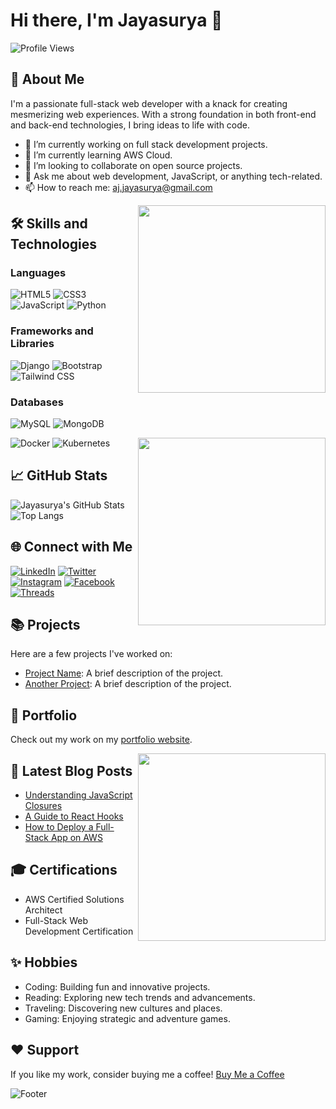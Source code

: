  # Hi there, I'm Jayasurya 👋

![Profile Views](https://komarev.com/ghpvc/?username=jayasurya&style=flat-square)

## 🚀 About Me
I'm a passionate full-stack web developer with a knack for creating mesmerizing web experiences. With a strong foundation in both front-end and back-end technologies, I bring ideas to life with code.

- 🔭 I’m currently working on full stack development projects.
- 🌱 I’m currently learning AWS Cloud.
- 👯 I’m looking to collaborate on open source projects.
- 💬 Ask me about web development, JavaScript, or anything tech-related.
- 📫 How to reach me: [aj.jayasurya@gmail.com](mailto:aj.jayasurya@gmail.com)

<img align="right" src="https://media.giphy.com/media/3o7aCTfyhYawdOXcFW/giphy.gif" width="300"/>

## 🛠️ Skills and Technologies

### Languages
![HTML5](https://img.shields.io/badge/HTML5-E34F26?style=for-the-badge&logo=html5&logoColor=white)
![CSS3](https://img.shields.io/badge/CSS3-1572B6?style=for-the-badge&logo=css3&logoColor=white)
![JavaScript](https://img.shields.io/badge/JavaScript-F7DF1E?style=for-the-badge&logo=javascript&logoColor=black)
![Python](https://img.shields.io/badge/Python-3776AB?style=for-the-badge&logo=python&logoColor=white)

### Frameworks and Libraries
![Django](https://img.shields.io/badge/Django-092E20?style=for-the-badge&logo=django&logoColor=white)
![Bootstrap](https://img.shields.io/badge/Bootstrap-563D7C?style=for-the-badge&logo=bootstrap&logoColor=white)
![Tailwind CSS](https://img.shields.io/badge/Tailwind_CSS-38B2AC?style=for-the-badge&logo=tailwind-css&logoColor=white)

### Databases
![MySQL](https://img.shields.io/badge/MySQL-4479A1?style=for-the-badge&logo=mysql&logoColor=white)
![MongoDB](https://img.shields.io/badge/MongoDB-4EA94B?style=for-the-badge&logo=mongodb&logoColor=white)

![Docker](https://img.shields.io/badge/Docker-2496ED?style=for-the-badge&logo=docker&logoColor=white)
![Kubernetes](https://img.shields.io/badge/Kubernetes-326CE5?style=for-the-badge&logo=kubernetes&logoColor=white)
<img align="right" src="https://media.giphy.com/media/ZVik7pBtu9dNS/giphy.gif" width="300"/>

## 📈 GitHub Stats
![Jayasurya's GitHub Stats](https://github-readme-stats.vercel.app/api?username=jayasurya&show_icons=true&theme=radical)
![Top Langs](https://github-readme-stats.vercel.app/api/top-langs/?username=jayasurya&layout=compact&theme=radical)

## 🌐 Connect with Me
[![LinkedIn](https://img.shields.io/badge/LinkedIn-0077B5?style=for-the-badge&logo=linkedin&logoColor=white)](https://linkedin.com/in/jayasurya)
[![Twitter](https://img.shields.io/badge/Twitter-1DA1F2?style=for-the-badge&logo=twitter&logoColor=white)](https://twitter.com/jayasurya)
[![Instagram](https://img.shields.io/badge/Instagram-E4405F?style=for-the-badge&logo=instagram&logoColor=white)](https://instagram.com/jayasurya)
[![Facebook](https://img.shields.io/badge/Facebook-1877F2?style=for-the-badge&logo=facebook&logoColor=white)](https://facebook.com/jayasurya)
[![Threads](https://img.shields.io/badge/Threads-000000?style=for-the-badge&logo=threads&logoColor=white)](https://threads.net/jayasurya)

## 📚 Projects
Here are a few projects I've worked on:
- [Project Name](https://github.com/jayasurya/project-name): A brief description of the project.
- [Another Project](https://github.com/jayasurya/another-project): A brief description of the project.

## 🎨 Portfolio
Check out my work on my [portfolio website](https://jayasurya.com/portfolio).

<img align="right" src="https://media.giphy.com/media/13HgwGsXF0aiGY/giphy.gif" width="300"/>

## 📝 Latest Blog Posts
<!-- BLOG-POST-LIST:START -->
- [Understanding JavaScript Closures](https://blog.jayasurya.com/javascript-closures)
- [A Guide to React Hooks](https://blog.jayasurya.com/react-hooks-guide)
- [How to Deploy a Full-Stack App on AWS](https://blog.jayasurya.com/deploy-aws)
<!-- BLOG-POST-LIST:END -->

## 🎓 Certifications
- AWS Certified Solutions Architect
- Full-Stack Web Development Certification

## ✨ Hobbies
- Coding: Building fun and innovative projects.
- Reading: Exploring new tech trends and advancements.
- Traveling: Discovering new cultures and places.
- Gaming: Enjoying strategic and adventure games.

## ❤️ Support
If you like my work, consider buying me a coffee! [Buy Me a Coffee](https://buymeacoffee.com/jayasurya)

![Footer](https://user-images.githubusercontent.com/XXX/XXX/footer.png)

